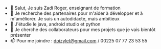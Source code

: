 - 👋 Salut, Je suis Zadi Roger, enseignant de formation
- 👀 Je recherche des partenaires pour m'aider à développer et à m'améliorer. Je suis un autodidacte, mais ambitieux
- 🌱 J'étudie le java, android studio et python
- 💞️ Je cherche des collaborateurs pour mes projets que je vais bientôt présenter
- 📫 Pour me joindre : doizylet@gmail.com / 00225 07 77 23 53 55

<!---
rogerzadi69/rogerzadi69 is a ✨ special ✨ repository because its `README.md` (this file) appears on your GitHub profile.
You can click the Preview link to take a look at your changes.
--->
